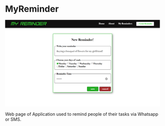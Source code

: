 # MyReminder

![alt text](https://github.com/leonelmiguins/MyReminder/blob/main/img-page/print.png?raw=true)

Web page of Application used to remind people of their tasks via Whatsapp or SMS.
